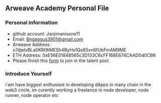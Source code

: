 ## Arweave Academy Personal File

### Personal information

- github account: Janjimanisone11
- Email: Bngaggus3901@gmail.com
- Arweave Address: o7djeIxBLa0KRt9iMESh4ByHo1Qs8Sxn6fUbFmAM9ME
- ETH Address: 0xE56E01848565c3D133C6cFF168E674CAAD0d0CB6
- Please finish this [form](https://docs.google.com/forms/d/e/1FAIpQLSfWA5fIIcBgmRppm3jNz5vmf9Mai_QMVil-2pO4r7YKn_Zhtw/viewform?usp=sf_link) to join in the talent pool.

### Introduce Yourself
 i'am have biggest enthusiast in developing dApps in many chain in the web3 circle, im curently working a freelance in node developer, node runner, node operator etc